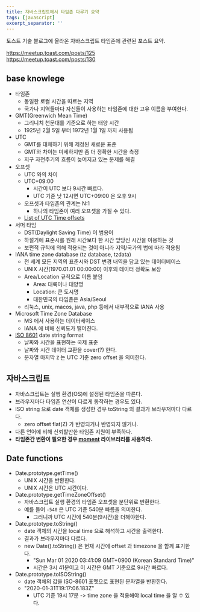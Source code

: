 ```yaml
---
title: 자바스크립트에서 타임존 다루기 요약
tags: [javascript]
excerpt_separator: ''
---
```


토스트 기술 블로그에 올라온 자바스크립트 타임존에 관련된 포스트 요약.

<https://meetup.toast.com/posts/125>  
<https://meetup.toast.com/posts/130>

## base knowlege

- 타임존
    - 동일한 로컬 시간을 따르는 지역
    - 국가나 지역들마다 자신들이 사용하는 타임존에 대한 고유 이름을 부여한다.
- GMT(Greenwich Mean Time)
    - 그리니치 천문대를 기준으로 하는 태양 시간
    - 1925년 2월 5일 부터 1972년 1월 1일 까지 사용됨
- UTC
    - GMT를 대체하기 위해 제정된 새로운 표준
    - GMT와 차이는 미세하지만 좀 더 정확한 시간을 측정
    - 지구 자전주기의 흐름이 늦어지고 있는 문제를 해결
- 오프셋
    - UTC 와의 차이
    - UTC+09:00 
        - 시간이 UTC 보다 9시간 빠르다.
        - UTC 기준 낮 12시면 UTC+09:00 은 오후 9시
    - 오프셋과 타임존의 관계는 N:1
        - 하나의 타임존이 여러 오프셋을 가질 수 있다.
    - [List of UTC Time offsets](https://en.wikipedia.org/wiki/List_of_UTC_time_offsets)
- 서머 타임
    - DST(Daylight Saving Time) 이 범용어
    - 하절기에 표준시를 원래 시간보다 한 시간 앞당신 시간을 이용하는 것
    - 보편적 규칙에 의해 적용되는 것이 아니라 지역/국가의 법에 따라 적용됨
- IANA time zone database (tz database, tzdata)
    - 전 세계 모든 지역의 표준시와 DST 변경 내역을 담고 있는 데이터베이스
    - UNIX 시간(1970.01.01 00:00:00) 이후의 데이터 정확도 보장
    - Area/Location 규칙으로 이름 붙임
        - Area: 대륙이나 대양명
        - Location: 큰 도시명
        - 대한민국의 타임존은 Asia/Seoul
    - 리눅스, unix, macos, java, php 등에서 내부적으로 IANA 사용
- Microsoft Time Zone Database
    - MS 에서 사용하는 데이터베이스
    - IANA 에 비해 신뢰도가 떨어진다.
- [ISO 8601](https://en.wikipedia.org/wiki/ISO_8601) date string format
    - 날짜와 시간을 표현하는 국제 표준
    - 날짜와 시간 데이터 교환을 cover(?) 한다.
    - 문자열 마지막 `Z` 는 UTC 기준 zero offset 을 의미한다.

## 자바스크립트

- 자바스크립트는 실행 환경(OS)에 설정된 타임존을 따른다.
- 브라우저마다 타임존 연산이 다르게 동작하는 경우도 있다.
- ISO string 으로 date 객체를 생성한 경우 toString 의 결과가 브라우저마다 다르다.
    - zero offset flat(Z) 가 반영되거나 반영되지 않거나.
- 다른 언어에 비해 신뢰할만한 타임존 지원이 부족하다.
- **타임존간 변환이 필요한 경우 [moment](https://momentjs.com) 라이브러리를 사용하라.**

## Date functions

- Date.prototype.getTime()
    - UNIX 시간을 반환한다.
    - UNIX 시간은 UTC 시간이다.
- Date.prototype.getTimeZoneOffset()
    - 자바스크립트 실행 환경의 타임존 오프셋을 분단위로 반환한다.
    - 예를 들어 `-540` 은 UTC 기준 540분 빠름을 의미한다.
        - 그러니까 UTC 시간에 540분(9시간)을 더해야한다.
- Date.prototype.toString()
    - date 객체의 시간을 local time 으로 해석하고 시간을 출력한다.
    - 결과가 브라우저마다 다르다.
    - new Date().toString() 은 현재 시간에 offset 과 timezone 을 함께 표기한다.
        - "Sun Mar 01 2020 03:41:09 GMT+0900 (Korean Standard Time)"
        - 시간은 3시 41분이고 이 시간은 GMT 기준으로 9시간 빠르다.
- Date.prototype.toISOString()
    - date 객체의 값을 ISO-8601 포멧으로 표현된 문자열을 반환한다.
    - "2020-01-31T19:17:06.183Z"
        - UTC 기준 19시 17분 -> time zone 을 적용해야 local time 을 알 수 있다.

